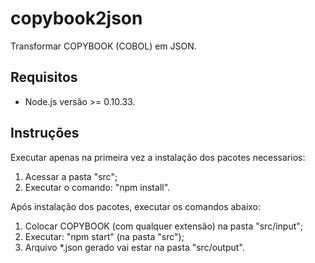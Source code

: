 # copybook2json
Transformar COPYBOOK (COBOL) em JSON.

## Requisitos
* Node.js versão >= 0.10.33.

## Instruções
Executar apenas na primeira vez a instalação dos pacotes necessarios:
1. Acessar a pasta "src";
2. Executar o comando: "npm install".  

Após instalação dos pacotes, executar os comandos abaixo:
1. Colocar COPYBOOK (com qualquer extensão) na pasta "src/input";
2. Executar: "npm start" (na pasta "src");
3. Arquivo *.json gerado vai estar na pasta "src/output".
